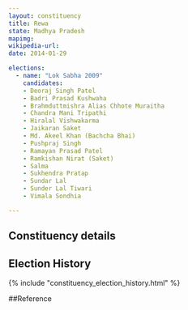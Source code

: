 ```yaml
---
layout: constituency
title: Rewa
state: Madhya Pradesh
mapimg: 
wikipedia-url: 
date: 2014-01-29

elections: 
  - name: "Lok Sabha 2009"
    candidates: 
    - Deoraj Singh Patel 
    - Badri Prasad Kushwaha 
    - Brahmduttmishra Alias Chhote Muraitha 
    - Chandra Mani Tripathi 
    - Hiralal Vishwakarma 
    - Jaikaran Saket 
    - Md. Akeel Khan (Bachcha Bhai) 
    - Pushpraj Singh 
    - Ramayan Prasad Patel 
    - Ramkishan Nirat (Saket) 
    - Salma 
    - Sukhendra Pratap 
    - Sundar Lal 
    - Sunder Lal Tiwari 
    - Vimala Sondhia 

---
```

## Constituency details


## Election History
{% include "constituency_election_history.html" %}

##Reference

